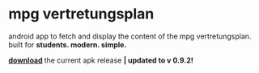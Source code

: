 # mpg vertretungsplan
android app to fetch and display the content of the mpg vertretungsplan. 
built for <b>students. modern. simple.</b>

<b> [download](https://github.com/knarxy/vp2018/releases/download/0.9.2/mpg-vp-0.9.2.apk) </b> the current apk release
<b> | updated to v 0.9.2! </b>

